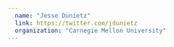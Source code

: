 ```yaml
---
  name: "Jesse Dunietz"
  link: https://twitter.com/jdunietz
  organization: "Carnegie Mellon University"
---
```

